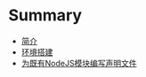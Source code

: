 # Summary

* [简介](README.md)
* [环境搭建](00_dev_environment.md)
* [为既有NodeJS模块编写声明文件](01_write_declaration_file_for_third-party_NPM_module.md)
